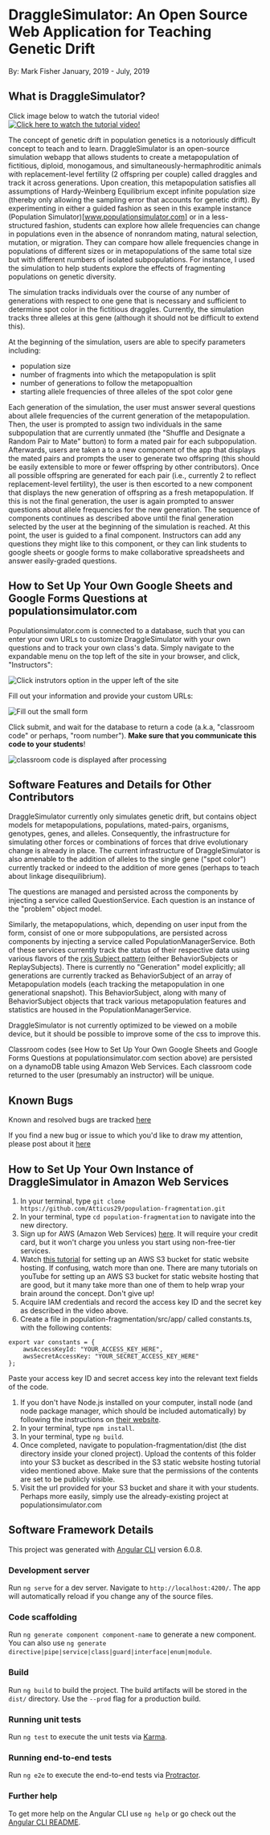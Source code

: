 # DraggleSimulator: An Open Source Web Application for Teaching Genetic Drift

By: Mark Fisher
January, 2019 - July, 2019

## What is DraggleSimulator?

Click image below to watch the tutorial video!
[![Click here to watch the tutorial video!](https://s3.amazonaws.com/www.populationsimulator.com/Screen+Shot+2019-02-05+at+5.38.48+PM.png)](https://youtu.be/izER-V9PTxs)

The concept of genetic drift in population genetics is a notoriously difficult concept to teach and to learn. DraggleSimulator is an open-source simulation webapp that allows students to create a metapopulation of fictitious, diploid, monogamous, and simultaneously-hermaphroditic animals with replacement-level fertility (2 offspring per couple) called draggles and track it across generations. Upon creation, this metapopulation satisfies all assumptions of Hardy-Weinberg Equilibrium except infinite population size (thereby only allowing the sampling error that accounts for genetic drift). By experimenting in either a guided fashion as seen in this example instance (Population Simulator)[www.populationsimulator.com] or in a less-structured fashion, students can explore how allele frequencies can change in populations even in the absence of nonrandom mating, natural selection, mutation, or migration. They can compare how allele frequencies change in populations of different sizes or in metapopulations of the same total size but with different numbers of isolated subpopulations. For instance, I used the simulation to help students explore the effects of fragmenting populations on genetic diversity.

The simulation tracks individuals over the course of any number of generations with respect to one gene that is necessary and sufficient to determine spot color in the fictitious draggles. Currently, the simulation tracks three alleles at this gene (although it should not be difficult to extend this).

At the beginning of the simulation, users are able to specify parameters including:
 * population size
 * number of fragments into which the metapopulation is split
 * number of generations to follow the metapopualtion
 * starting allele frequencies of three alleles of the spot color gene

Each generation of the simulation, the user must answer several questions about allele frequencies of the current generation of the metapopulation. Then, the user is prompted to assign two individuals in the same subpopulation that are currently unmated (the "Shuffle and Designate a Random Pair to Mate" button) to form a mated pair for each subpopulation. Afterwards, users are taken a to a new component of the app that displays the mated pairs and prompts the user to generate two offspring (this should be easily extensible to more or fewer offspring by other contributors). Once all possible offspring are generated for each pair (i.e., currently 2 to reflect replacement-level fertility), the user is then escorted to a new component that displays the new generation of offspring as a fresh metapopulation. If this is not the final generation, the user is again prompted to answer questions about allele frequencies for the new generation. The sequence of components continues as described above until the final generation selected by the user at the beginning of the simulation is reached. At this point, the user is guided to a final component. Instructors can add any questions they might like to this component, or they can link students to google sheets or google forms to make collaborative spreadsheets and answer easily-graded questions.

## How to Set Up Your Own Google Sheets and Google Forms Questions at populationsimulator.com

Populationsimulator.com is connected to a database, such that you can enter your own URLs to customize DraggleSimulator with your own questions and to track your own class's data. Simply navigate to the expandable menu on the top left of the site in your browser, and click, "Instructors":

![Click instrutors option in the upper left of the site](https://s3.amazonaws.com/www.populationsimulator.com/Screen+Shot+2019-07-15+at+12.49.59+PM.png)

Fill out your information and provide your custom URLs:

![Fill out the small form](https://s3.amazonaws.com/www.populationsimulator.com/Screen+Shot+2019-07-15+at+12.50.10+PM.png)

Click submit, and wait for the database to return a code (a.k.a, "classroom code" or perhaps, "room number"). **Make sure that you communicate this code to your students**!

![classroom code is displayed after processing](https://s3.amazonaws.com/www.populationsimulator.com/Screen+Shot+2019-07-15+at+12.50.26+PM.png)

## Software Features and Details for Other Contributors

DraggleSimulator currently only simulates genetic drift, but contains object models for metapopulations, populations, mated-pairs, organisms, genotypes, genes, and alleles. Consequently, the infrastructure for simulating other forces or combinations of forces that drive evolutionary change is already in place. The current infrastructure of DraggleSimulator is also amenable to the addition of alleles to the single gene ("spot color") currently tracked or indeed to the addition of more genes (perhaps to teach about linkage disequilibrium).

The questions are managed and persisted across the components by injecting a service called QuestionService. Each question is an instance of the "problem" object model.

Similarly, the metapopulations, which, depending on user input from the form, consist of one or more subpopulations, are persisted across components by injecting a service called PopulationManagerService. Both of these services currently track the status of their respective data using various flavors of the [rxjs Subject pattern](https://www.learnrxjs.io/subjects/behaviorsubject.html) (either BehaviorSubjects or ReplaySubjects). There is currently no "Generation" model explicitly; all generations are currently tracked as BehaviorSubject of an array of Metapopulation models (each tracking the metapopulation in one generational snapshot). This BehaviorSubject, along with many of BehaviorSubject objects that track various metapopulation features and statistics are housed in the PopulationManagerService.

DraggleSimulator is not currently optimized to be viewed on a mobile device, but it should be possible to improve some of the css to improve this.

Classroom codes (see How to Set Up Your Own Google Sheets and Google Forms Questions at populationsimulator.com section above) are persisted on a dynamoDB table using Amazon Web Services. Each classroom code returned to the user (presumably an instructor) will be unique.

## Known Bugs
Known and resolved bugs are tracked [here](https://github.com/Atticus29/population-fragmentation/blob/master/bugs.md)

If you find a new bug or issue to which you'd like to draw my attention, please post about it [here](https://github.com/Atticus29/population-fragmentation/issues)

## How to Set Up Your Own Instance of DraggleSimulator in Amazon Web Services
1. In your terminal, type `git clone https://github.com/Atticus29/population-fragmentation.git`
1. In your terminal, type `cd population-fragmentation` to navigate into the new directory.
1. Sign up for AWS (Amazon Web Services) [here](https://aws.amazon.com/account/). It will require your credit card, but it won't charge you unless you start using non-free-tier services.
1. Watch [this tutorial](https://youtu.be/g9NbuTcos18) for setting up an AWS S3 bucket for static website hosting. If confusing, watch more than one. There are many tutorials on youTube for setting up an AWS S3 bucket for static website hosting that are good, but it many take more than one of them to help wrap your brain around the concept. Don't give up!
1. Acquire IAM credentials and record the access key ID and the secret key as described in the video above.
1. Create a file in population-fragmentation/src/app/ called constants.ts, with the following contents:

```
export var constants = {
    awsAccessKeyId: "YOUR_ACCESS_KEY_HERE",
    awsSecretAccessKey: "YOUR_SECRET_ACCESS_KEY_HERE"
};

```

Paste your access key ID and secret access key into the relevant text fields of the code.

1. If you don't have Node.js installed on your computer, install node (and node package manager, which should be included automatically) by following the instructions on [their website](https://nodejs.org/en/).
1. In your terminal, type `npm install`.
1. In your terminal, type `ng build`.
1. Once completed, navigate to population-fragmentation/dist (the dist directory inside your cloned project). Upload the contents of this folder into your S3 bucket as described in the S3 static website hosting tutorial video mentioned above. Make sure that the permissions of the contents are set to be publicly visible.
1. Visit the url provided for your S3 bucket and share it with your students. Perhaps more easily, simply use the already-existing project at populationsimulator.com

## Software Framework Details

This project was generated with [Angular CLI](https://github.com/angular/angular-cli) version 6.0.8.

### Development server

Run `ng serve` for a dev server. Navigate to `http://localhost:4200/`. The app will automatically reload if you change any of the source files.

### Code scaffolding

Run `ng generate component component-name` to generate a new component. You can also use `ng generate directive|pipe|service|class|guard|interface|enum|module`.

### Build

Run `ng build` to build the project. The build artifacts will be stored in the `dist/` directory. Use the `--prod` flag for a production build.

### Running unit tests

Run `ng test` to execute the unit tests via [Karma](https://karma-runner.github.io).

### Running end-to-end tests

Run `ng e2e` to execute the end-to-end tests via [Protractor](http://www.protractortest.org/).

### Further help

To get more help on the Angular CLI use `ng help` or go check out the [Angular CLI README](https://github.com/angular/angular-cli/blob/master/README.md).
